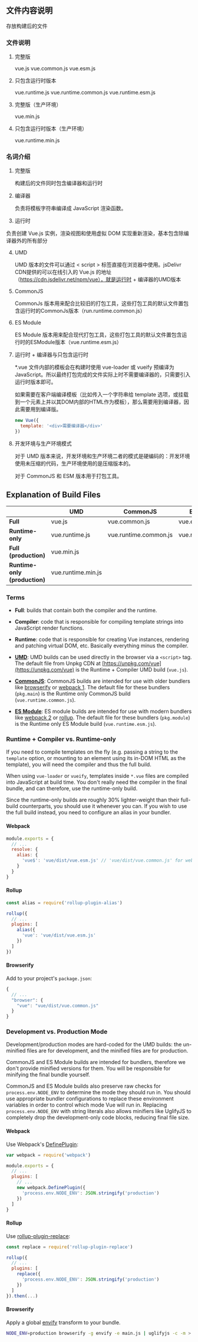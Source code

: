 ## 文件内容说明
存放构建后的文件

### 文件说明
1. 完整版

   vue.js vue.common.js vue.esm.js

2. 只包含运行时版本

   vue.runtime.js vue.runtime.common.js vue.runtime.esm.js

3. 完整版（生产环境）

   vue.min.js

4. 只包含运行时版本（生产环境）

   vue.runtime.min.js

### 名词介绍

1. 完整版

   构建后的文件同时包含编译器和运行时

2. 编译器

   负责将模板字符串编译成 JavaScript 渲染函数。

3. 运行时

  负责创建 Vue.js 实例，渲染视图和使用虚拟 DOM 实现重新渲染，基本包含除编译器外的所有部分

4. UMD

   UMD 版本的文件可以通过 < script > 标签直接在浏览器中使用。jsDelivr CDN提供的可以在线引入的 Vue.js 的地址（https://cdn.jsdelivr.net/npm/vue），就是运行时 + 编译器的UMD版本

5. CommonJS

   CommonJs 版本用来配合比较旧的打包工具，这些打包工具的默认文件置包含运行时的CommonJs版本（run.runtime.common.js）

6. ES Module

   ES Module 版本用来配合现代打包工具，这些打包工具的默认文件置包含运行时的ESModule版本（vue.runtime.esm.js）

7. 运行时 + 编译器与只包含运行时

   *.vue 文件内部的模板会在构建时使用 vue-loader 或 vueify 预编译为 JavaScript。所以最终打包完成的文件实际上时不需要编译器的，只需要引入运行时版本即可。

   如果需要在客户端编译模板（比如传入一个字符串给 template 选项，或挂载到一个元素上并以其DOM内部的HTML作为模板），那么需要用到编译器，因此需要用到编译版。

   ```js
   new Vue({
     template: '<div>需要编译器</div>'
   })
   ```

8. 开发环境与生产环境模式

   对于 UMD 版本来说，开发环境和生产环境二者的模式是硬编码的：开发环境使用未压缩的代码，生产环境使用的是压缩版本的。

   对于 CommonJS 和 ESM 版本用于打包工具。

## Explanation of Build Files

| | UMD | CommonJS | ES Module |
| --- | --- | --- | --- |
| **Full** | vue.js | vue.common.js | vue.esm.js |
| **Runtime-only** | vue.runtime.js | vue.runtime.common.js | vue.runtime.esm.js |
| **Full (production)** | vue.min.js | | |
| **Runtime-only (production)** | vue.runtime.min.js | | |

### Terms

- **Full**: builds that contain both the compiler and the runtime.

- **Compiler**: code that is responsible for compiling template strings into JavaScript render functions.

- **Runtime**: code that is responsible for creating Vue instances, rendering and patching virtual DOM, etc. Basically everything minus the compiler.

- **[UMD](https://github.com/umdjs/umd)**: UMD builds can be used directly in the browser via a `<script>` tag. The default file from Unpkg CDN at [https://unpkg.com/vue](https://unpkg.com/vue) is the Runtime + Compiler UMD build (`vue.js`).

- **[CommonJS](http://wiki.commonjs.org/wiki/Modules/1.1)**: CommonJS builds are intended for use with older bundlers like [browserify](http://browserify.org/) or [webpack 1](https://webpack.github.io). The default file for these bundlers (`pkg.main`) is the Runtime only CommonJS build (`vue.runtime.common.js`).

- **[ES Module](http://exploringjs.com/es6/ch_modules.html)**: ES module builds are intended for use with modern bundlers like [webpack 2](https://webpack.js.org) or [rollup](http://rollupjs.org/). The default file for these bundlers (`pkg.module`) is the Runtime only ES Module build (`vue.runtime.esm.js`).

### Runtime + Compiler vs. Runtime-only

If you need to compile templates on the fly (e.g. passing a string to the `template` option, or mounting to an element using its in-DOM HTML as the template), you will need the compiler and thus the full build.

When using `vue-loader` or `vueify`, templates inside `*.vue` files are compiled into JavaScript at build time. You don't really need the compiler in the final bundle, and can therefore, use the runtime-only build.

Since the runtime-only builds are roughly 30% lighter-weight than their full-build counterparts, you should use it whenever you can. If you wish to use the full build instead, you need to configure an alias in your bundler.

#### Webpack

``` js
module.exports = {
  // ...
  resolve: {
    alias: {
      'vue$': 'vue/dist/vue.esm.js' // 'vue/dist/vue.common.js' for webpack 1
    }
  }
}
```

#### Rollup

``` js
const alias = require('rollup-plugin-alias')

rollup({
  // ...
  plugins: [
    alias({
      'vue': 'vue/dist/vue.esm.js'
    })
  ]
})
```

#### Browserify

Add to your project's `package.json`:

``` js
{
  // ...
  "browser": {
    "vue": "vue/dist/vue.common.js"
  }
}
```

### Development vs. Production Mode

Development/production modes are hard-coded for the UMD builds: the un-minified files are for development, and the minified files are for production.

CommonJS and ES Module builds are intended for bundlers, therefore we don't provide minified versions for them. You will be responsible for minifying the final bundle yourself.

CommonJS and ES Module builds also preserve raw checks for `process.env.NODE_ENV` to determine the mode they should run in. You should use appropriate bundler configurations to replace these environment variables in order to control which mode Vue will run in. Replacing `process.env.NODE_ENV` with string literals also allows minifiers like UglifyJS to completely drop the development-only code blocks, reducing final file size.

#### Webpack

Use Webpack's [DefinePlugin](https://webpack.js.org/plugins/define-plugin/):

``` js
var webpack = require('webpack')

module.exports = {
  // ...
  plugins: [
    // ...
    new webpack.DefinePlugin({
      'process.env.NODE_ENV': JSON.stringify('production')
    })
  ]
}
```

#### Rollup

Use [rollup-plugin-replace](https://github.com/rollup/rollup-plugin-replace):

``` js
const replace = require('rollup-plugin-replace')

rollup({
  // ...
  plugins: [
    replace({
      'process.env.NODE_ENV': JSON.stringify('production')
    })
  ]
}).then(...)
```

#### Browserify

Apply a global [envify](https://github.com/hughsk/envify) transform to your bundle.

``` bash
NODE_ENV=production browserify -g envify -e main.js | uglifyjs -c -m > build.js
```
